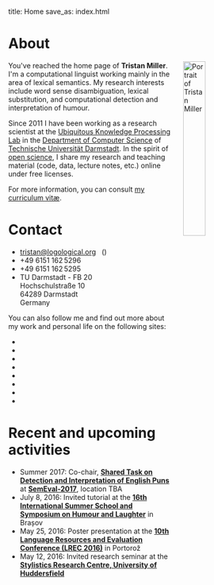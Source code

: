 title: Home
save_as: index.html

<div class="row">

<div class="col-md-6">

<h1>About</h1>

<img src="images/miller_20110420-square.jpg"
     class="img-circle"
     title="Portrait of Tristan Miller"
     style="width: 30%; margin-left: 20px; margin-top: 0px; margin-bottom: 5px; float: right;">

<p>
You've reached the home page of <strong>Tristan Miller</strong>.  I'm a computational linguist working mainly in the area of lexical semantics.
My research interests include word sense disambiguation, lexical substitution, and computational detection and interpretation of humour.</p>

<p>Since 2011 I have been working as a research scientist at the <a href="https://www.ukp.tu-darmstadt.de/" title="Ubiquitous Knowledge Processing Lab">Ubiquitous Knowledge Processing Lab</a> in the <a href="https://www.informatik.tu-darmstadt.de/" title="Department of Computer Science, Technische Universität Darmstadt">Department of Computer Science</a> of <a lang="de" title="Technische Universität Darmstadt" href="https://www.tu-darmstadt.de/">Technische Universität Darmstadt</a>.  In the spirit of
<a title="open science" href="https://en.wikipedia.org/wiki/Open_science">open science</a>,
I share my research and
teaching material
(code, data, lecture notes, etc.)
online under free licenses.</p>

<p>For more information, you can consult <a title="curriculum vitæ for Tristan Miller" href="https://logological.org/miller_cv.pdf">my curriculum vitæ</a>.</p>

</div>

<div class="col-md-6">

<h1>Contact</h1>

<ul class="fa-ul">
<li><i class="fa-li fa fa-envelope"></i> <a title="Tristan Miller" href="mailto:tristan@logological.org">tristan@logological.org</a>&nbsp;<span style="margin-left: 1ex;">(<a href="/BF8A2EE4.txt"><i class="fa fa-lock" title="OpenPGP public key"></i></a>)</span></li>
<li><i class="fa-li fa fa-phone"></i> +49&nbsp;6151&nbsp;162&thinsp;5296</li>
<li><i class="fa-li fa fa-fax"></i> +49&nbsp;6151&nbsp;162&thinsp;5295</li>
<li><i class="fa-li fa fa-university"></i>
    TU Darmstadt - FB 20<br />Hochschulstraße 10<br />64289 Darmstadt<br />Germany</li>
</ul>

<p>You can also follow me and find out more about my work and personal life on the following sites:</p>

<div class="row">
<div class="col-md-10" style="text-align: center;">

<ul class="social">

<li><a href="https://github.com/logological"><i class="fa fa-github-square fa-3x" title="GitHub"></i></a></li>

<li><a href="http://orcid.org/0000-0002-0749-1100"><i class="ai ai-orcid-square fa-3x" title="ORCID"></i></a></li>

<li><a href="https://scholar.google.co.uk/citations?user=XAfWDQUAAAAJ"><i class="ai ai-google-scholar-square fa-3x" title="Google Scholar"></i></a></li>

<li><a href="https://tu-darmstadt.academia.edu/TristanMiller"><i class="ai ai-academia-square fa-3x" title="Academia.edu"></i></a></li>

<li><a href="https://impactstory.org/u/0000-0002-0749-1100"><i class="ai ai-impactstory-square fa-3x" title="ImpactStory"></i></a></li>

<li><a href="http://psych0naut.livejournal.com/"><i class="fa fa-pencil-square fa-3x" title="LiveJournal"></i></a></li>

<li><a href="https://www.linkedin.com/in/tristan-miller-032b327"><i class="fa fa-linkedin-square fa-3x" title="LinkedIn"></i></a></li>

<li><a href="https://twitter.com/Logological"><i class="fa fa-twitter-square fa-3x" title="Twitter"></i></a></li>

</ul>

</div>
<!--<div class="col-md-2"></div>-->
</div>

<!--
<p>
My <a href="http://orcid.org">ORCID</a> number is
<a href="http://orcid.org/0000-0002-0749-1100">0000-0002-0749-1100</a>.
</p>
-->

</div>
</div><!-- row -->

<h1>Recent and upcoming activities</h1>

* Summer 2017: Co-chair, **[Shared Task on Detection and Interpretation of English Puns](/puns.html)** at **[SemEval-2017](https://groups.google.com/forum/#!topic/semeval3/zAJa6iJXoAs)**, location TBA
* July 8, 2016: Invited tutorial at the **[16th International Summer School and Symposium on Humour and Laughter](http://humoursummerschool.org/16/)** in Brașov
* May 25, 2016: Poster presentation at the **[10th Language Resources and Evaluation Conference (LREC 2016)](http://lrec2016.lrec-conf.org/)** in Portorož
* May 12, 2016: Invited research seminar at the **[Stylistics Research Centre, University of Huddersfield](http://www.hud.ac.uk/research/researchcentres/src/)**
